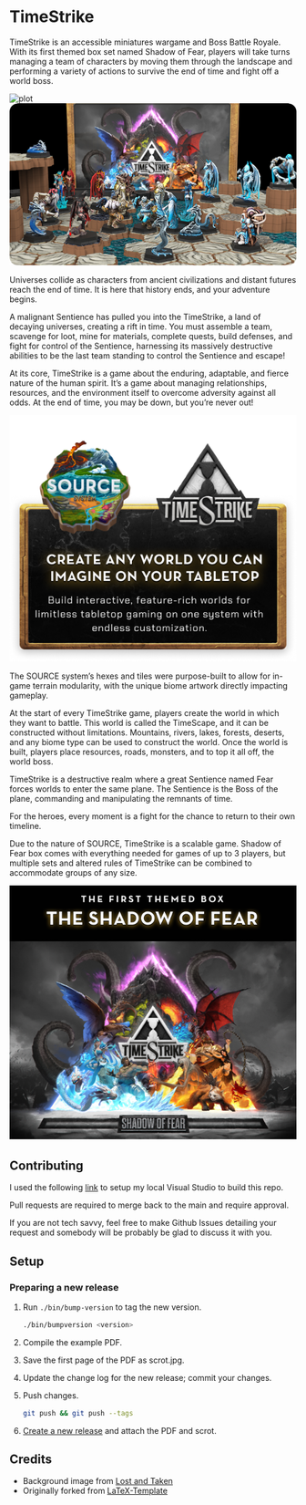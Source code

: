 # TimeStrike

TimeStrike is an accessible miniatures wargame and Boss Battle Royale. With its first themed box set named Shadow of Fear, players will take turns managing a team of characters by moving them through the landscape and performing a variety of actions to survive the end of time and fight off a world boss.

![plot](./img/map.gif)
![minis](./img/minis.png)

Universes collide as characters from ancient civilizations and distant futures reach the end of time. It is here that history ends, and your adventure begins. 

A malignant Sentience has pulled you into the TimeStrike, a land of decaying universes, creating a rift in time. You must assemble a team, scavenge for loot, mine for materials, complete quests, build defenses, and fight for control of the Sentience, harnessing its massively destructive abilities to be the last team standing to control the Sentience and escape! 

At its core, TimeStrike is a game about the enduring, adaptable, and fierce nature of the human spirit. It’s a game about managing relationships, resources, and the environment itself to overcome adversity against all odds. At the end of time, you may be down, but you’re never out!


![minis](./img/source_ts_banner.png)


The SOURCE system’s hexes and tiles were purpose-built to allow for in-game terrain modularity, with the unique biome artwork directly impacting gameplay.

At the start of every TimeStrike game, players create the world in which they want to battle. This world is called the TimeScape, and it can be constructed without limitations. Mountains, rivers, lakes, forests, deserts, and any biome type can be used to construct the world.  Once the world is built, players place resources, roads, monsters, and to top it all off, the world boss.

TimeStrike is a destructive realm where a great Sentience named Fear forces worlds to enter the same plane. The Sentience is the Boss of the plane, commanding and manipulating the remnants of time.

For the heroes, every moment is a fight for the chance to return to their own timeline.

Due to the nature of SOURCE, TimeStrike is a scalable game. Shadow of Fear box comes with everything needed for games of up to 3 players, but multiple sets and altered rules of TimeStrike can be combined to accommodate groups of any size.

![firstbox](./img/firstbox.png)

## Contributing

I used the following [link](https://www.geekering.com/programming-languages/filipesalgueiro/how-to-write-latex-documents-using-visual-studio-code/) to setup my local Visual Studio to build this repo.

Pull requests are required to merge back to the main and require approval.

If you are not tech savvy, feel free to make Github Issues detailing your request and somebody will be probably be glad to discuss it with you.

## Setup

### Preparing a new release

1. Run `./bin/bump-version` to tag the new version.

    ```sh
    ./bin/bumpversion <version>
    ```

2. Compile the example PDF.
3. Save the first page of the PDF as scrot.jpg.
4. Update the change log for the new release; commit your changes.
5. Push changes.

    ```sh
    git push && git push --tags
    ```

6. [Create a new release](https://help.github.com/articles/creating-releases/) and attach the PDF and scrot.

## Credits

* Background image from [Lost and Taken](https://lostandtaken.com/)
* Originally forked from [LaTeX-Template](https://github.com/rpgtex/DND-5e-LaTeX-Template)